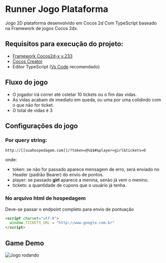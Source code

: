 # Runner Jogo Plataforma

Jogo 2D plataforma desenvolvido em Cocos 2d Com TypeScript baseado na Framework de jogos Cocos 2dx.

## Requisitos para execução do projeto:

+ [Framework Cocos2d-x v.233](https://www.cocos.com/en/cocos2dx)
+ [Cocos Creator](https://www.cocos.com/en/creator)
+ Editor TypeScript ([Vs Code](https://code.visualstudio.com/) recomendado)

## Fluxo do jogo

+ O jogador irá correr até coletar 10 tickets ou o fim das vidas.
+ As vidas acabam de imediato em queda, ou uma por uma colidindo com o que não for ticket.
+ O total de vidas é 3

## Configurações do jogo

### Por query string:

```
http://[[suahospedagem.com]]/?token=@%$$#&player=girl&tickets=0
```

onde:
+ token: se não for passado aparece mensagem de erro, será enviado no Header (padrão Bearer) do envio de pontos.
+ player: se passado **girl** aparece a menina, senão já vem o menino.
+ tickets: a quantidade de cupons que o usuário já tenha.

### No arquivo html de hospedagem
Deve-se passar o endpoint completo para envio de pontuação
```html
<script charset="utf-8">
  window.TICKETS_URL = "http://www.google.com.br"
</script>
```

## Game Demo

![Jogo rodando](https://github.com/GivailsonNeves/Cocos-Runner/blob/master/running.gif?raw=true)